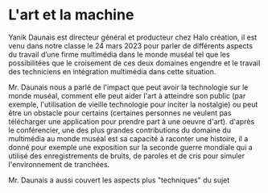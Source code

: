 # L'art et la machine

Yanik Daunais est directeur général et producteur chez Halo création, il est venu dans notre classe le 24 mars 2023 pour parler de différents aspects du travail d’une firme multimédia dans le monde muséal tel que les possibilitées que le croisement de ces deux domaines engendre et le travail des techniciens en intégration multimédia dans cette situation.

Mr. Daunais nous a parlé de l'impact que peut avoir la technologie sur le monde muséal, comment elle peut aider l'art à atteindre son public (par exemple, l'utilisation de vieille technologie pour inciter la nostalgie) ou peut être un obstacle pour certains (certaines personnes ne veulent pas télécharger une application pour prendre part à une oeuvre d'art). d'après le conférencier, une des plus grandes contributions du domaine du multimédia au monde muséal est sa capacité à raconter une histoire, il a donné pour exemple une exposition sur la seconde guerre mondiale qui a utilisé des enregistrements de bruits, de paroles et de cris pour simuler l'environnement de tranchées.

Mr. Daunais a aussi couvert les aspects plus "techniques" du sujet 
